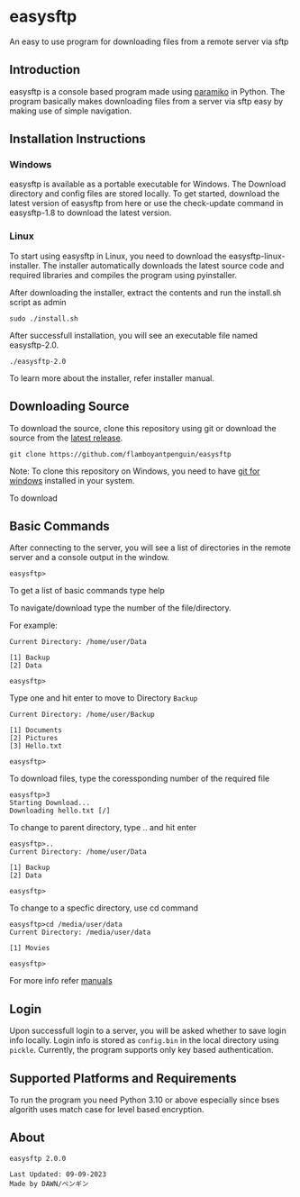 # easysftp

An easy to use program for downloading files from a remote server via sftp

## Introduction

easysftp is a console based program made using [paramiko](https://github.com/paramiko/paramiko) in Python. The program basically makes downloading files from a server via sftp easy by making use of simple navigation.

## Installation Instructions

### Windows

easysftp is available as a portable executable for Windows. The Download directory and config files are stored locally. To get started, download the latest version of easysftp from here or use the check-update command in easysftp-1.8 to download the latest version. 

### Linux

To start using easysftp in Linux, you need to download the easysftp-linux-installer. The installer automatically downloads the latest source code and required libraries and compiles the program using pyinstaller. 

After downloading the installer, extract the contents and run the install.sh script as admin

`sudo ./install.sh`

After successfull installation, you will see an executable file named easysftp-2.0. 

`./easysftp-2.0`

To learn more about the installer, refer installer manual. 

## Downloading Source

To download the source, clone this repository using git or download the source from the [latest release](https://github.com/flamboyantpenguin/easysftp/releases/latest).

`git clone https://github.com/flamboyantpenguin/easysftp`

Note: To clone this repository on Windows, you need to have [git for windows](https://git-scm.com/) installed in your system.

To download 

## Basic Commands

After connecting to the server, you will see a list of directories in the remote server and a console output in the window.

`easysftp>`

To get a list of basic commands type help

To navigate/download type the number of the file/directory.

For example:

```Console
Current Directory: /home/user/Data

[1] Backup
[2] Data

easysftp>
```

Type one and hit enter to move to Directory `Backup`

```Console
Current Directory: /home/user/Backup

[1] Documents
[2] Pictures
[3] Hello.txt

easysftp>
```

To download files, type the coressponding number of the required file

```Console
easysftp>3
Starting Download...
Downloading hello.txt [/]
```

To change to parent directory, type .. and hit enter

```Console
easysftp>..
Current Directory: /home/user/Data

[1] Backup
[2] Data

easysftp>
```

To change to a specfic directory, use cd command

```Console
easysftp>cd /media/user/data
Current Directory: /media/user/data

[1] Movies

easysftp>
```

For more info refer [manuals](./docs/manual.md)

## Login

Upon successfull login to a server, you will be asked whether to save login info locally. Login info is stored as `config.bin` in the local directory using `pickle`. Currently, the program supports only key based authentication.

## Supported Platforms and Requirements

To run the program you need Python 3.10 or above especially since bses algorith uses match case for level based encryption. 

## About

```Txt
easysftp 2.0.0

Last Updated: 09-09-2023
Made by DAWN/ペンギン
```
